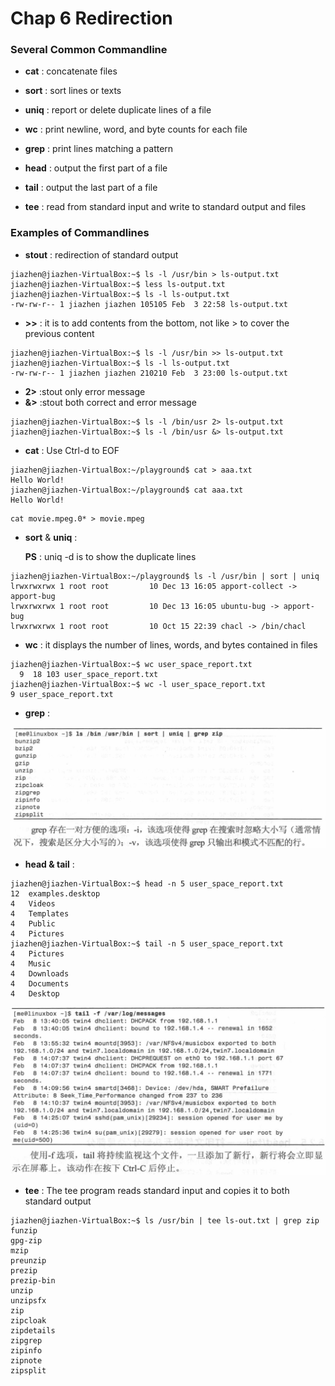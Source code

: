 # Chap 6 Redirection

### Several Common Commandline

* **cat** : concatenate files

* **sort** : sort lines or texts

* **uniq** : report or delete duplicate lines of a file

* **wc** : print newline, word, and byte counts for each file

* **grep** : print lines matching a pattern

* **head** : output the first part of a file

* **tail** : output the last part of a file 

* **tee** : read from standard input and write to standard output and files 

### Examples of Commandlines

* **stout** : redirection of standard output

```
jiazhen@jiazhen-VirtualBox:~$ ls -l /usr/bin > ls-output.txt
jiazhen@jiazhen-VirtualBox:~$ less ls-output.txt 
jiazhen@jiazhen-VirtualBox:~$ ls -l ls-output.txt 
-rw-rw-r-- 1 jiazhen jiazhen 105105 Feb  3 22:58 ls-output.txt
```

* **>>** : it is to add contents from the bottom, not like > to cover the previous content

```
jiazhen@jiazhen-VirtualBox:~$ ls -l /usr/bin >> ls-output.txt 
jiazhen@jiazhen-VirtualBox:~$ ls -l ls-output.txt 
-rw-rw-r-- 1 jiazhen jiazhen 210210 Feb  3 23:00 ls-output.txt
```

* **2>** :stout only error message 
* **&>** :stout both correct and error message

```
jiazhen@jiazhen-VirtualBox:~$ ls -l /bin/usr 2> ls-output.txt
jiazhen@jiazhen-VirtualBox:~$ ls -l /bin/usr &> ls-output.txt 
```

* **cat** : Use Ctrl-d to EOF

```
jiazhen@jiazhen-VirtualBox:~/playground$ cat > aaa.txt
Hello World!
jiazhen@jiazhen-VirtualBox:~/playground$ cat aaa.txt
Hello World!
```

```
cat movie.mpeg.0* > movie.mpeg
```

* **sort** & **uniq** : 

   **PS** : uniq -d is to show the duplicate lines 

```
jiazhen@jiazhen-VirtualBox:~/playground$ ls -l /usr/bin | sort | uniq 
lrwxrwxrwx 1 root root         10 Dec 13 16:05 apport-collect -> apport-bug
lrwxrwxrwx 1 root root         10 Dec 13 16:05 ubuntu-bug -> apport-bug
lrwxrwxrwx 1 root root         10 Oct 15 22:39 chacl -> /bin/chacl
```

* **wc** : it displays the number of lines, words, and bytes
contained in files

```
jiazhen@jiazhen-VirtualBox:~$ wc user_space_report.txt 
  9  18 103 user_space_report.txt
jiazhen@jiazhen-VirtualBox:~$ wc -l user_space_report.txt 
9 user_space_report.txt
```

* **grep** :

![grep_option_1](Chap6/grep_option_1.png)

* **head & tail** :

```
jiazhen@jiazhen-VirtualBox:~$ head -n 5 user_space_report.txt 
12	examples.desktop
4	Videos
4	Templates
4	Public
4	Pictures
jiazhen@jiazhen-VirtualBox:~$ tail -n 5 user_space_report.txt 
4	Pictures
4	Music
4	Downloads
4	Documents
4	Desktop
```
![tail_option_1](Chap6/tail_option_1.png)

* **tee** : The tee program reads standard input and copies it to both standard output

```
jiazhen@jiazhen-VirtualBox:~$ ls /usr/bin | tee ls-out.txt | grep zip
funzip
gpg-zip
mzip
preunzip
prezip
prezip-bin
unzip
unzipsfx
zip
zipcloak
zipdetails
zipgrep
zipinfo
zipnote
zipsplit
```


